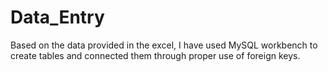 # Data_Entry

Based on the data provided in the excel, I have used MySQL workbench to create tables and connected them through proper use of foreign keys.
